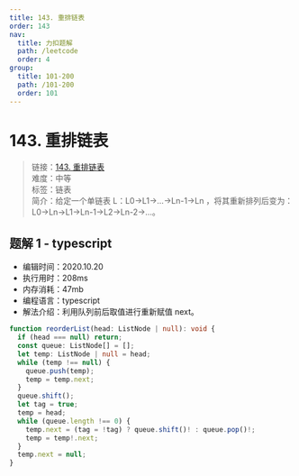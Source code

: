 ```yaml
---
title: 143. 重排链表
order: 143
nav:
  title: 力扣题解
  path: /leetcode
  order: 4
group:
  title: 101-200
  path: /101-200
  order: 101
---
```


# 143. 重排链表

> 链接：[143. 重排链表](https://leetcode-cn.com/problems/reorder-list/)  
> 难度：中等  
> 标签：链表  
> 简介：给定一个单链表 L：L0→L1→…→Ln-1→Ln ，将其重新排列后变为： L0→Ln→L1→Ln-1→L2→Ln-2→…。

## 题解 1 - typescript

- 编辑时间：2020.10.20
- 执行用时：208ms
- 内存消耗：47mb
- 编程语言：typescript
- 解法介绍：利用队列前后取值进行重新赋值 next。

```typescript
function reorderList(head: ListNode | null): void {
  if (head === null) return;
  const queue: ListNode[] = [];
  let temp: ListNode | null = head;
  while (temp !== null) {
    queue.push(temp);
    temp = temp.next;
  }
  queue.shift();
  let tag = true;
  temp = head;
  while (queue.length !== 0) {
    temp.next = (tag = !tag) ? queue.shift()! : queue.pop()!;
    temp = temp!.next;
  }
  temp.next = null;
}
```
